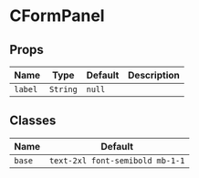 # CFormPanel

## Props

| Name    | Type     | Default | Description |
| ------- | -------- | ------- | ----------- |
| `label` | `String` | `null`  |             |

## Classes

| Name   | Default                         |
| ------ | ------------------------------- |
| `base` | `text-2xl font-semibold mb-1-1` |
